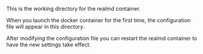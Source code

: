 This is the working directory for the realmd container.

When you launch the docker container for the first time, the configuration file will appear in this directory.

After modifying the configuration file you can restart the realmd container to have the new settings take effect.
